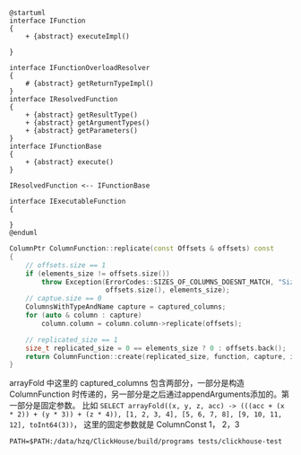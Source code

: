 ```plantuml
@startuml
interface IFunction
{
    + {abstract} executeImpl()

}

interface IFunctionOverloadResolver
{
    # {abstract} getReturnTypeImpl()
}
interface IResolvedFunction
{
    + {abstract} getResultType()
    + {abstract} getArgumentTypes()
    + {abstract} getParameters()
}
interface IFunctionBase
{
    + {abstract} execute()
}

IResolvedFunction <-- IFunctionBase

interface IExecutableFunction
{

}
@enduml
```

```cpp
ColumnPtr ColumnFunction::replicate(const Offsets & offsets) const
{
    // offsets.size == 1
    if (elements_size != offsets.size())
        throw Exception(ErrorCodes::SIZES_OF_COLUMNS_DOESNT_MATCH, "Size of offsets ({}) doesn't match size of column ({})",
                        offsets.size(), elements_size);
    // captue.size == 0
    ColumnsWithTypeAndName capture = captured_columns;
    for (auto & column : capture)
        column.column = column.column->replicate(offsets);

    // replicated_size == 1
    size_t replicated_size = 0 == elements_size ? 0 : offsets.back();
    return ColumnFunction::create(replicated_size, function, capture, is_short_circuit_argument, is_function_compiled);
}
```
arrayFold 中这里的 captured_columns 包含两部分，一部分是构造 ColumnFunction 时传递的，另一部分是之后通过appendArguments添加的。第一部分是固定参数。
比如
`SELECT arrayFold((x, y, z, acc) -> (((acc + (x * 2)) + (y * 3)) + (z * 4)), [1, 2, 3, 4], [5, 6, 7, 8], [9, 10, 11, 12], toInt64(3))`，
这里的固定参数就是 ColumnConst 1， 2，3


`PATH=$PATH:/data/hzq/ClickHouse/build/programs tests/clickhouse-test`